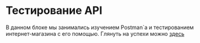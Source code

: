 # Тестирование API

В данном блоке мы занимались изучением Postman`а и тестированием интернет-магазина с его помощью. Глянуть на успехи можно [здесь](https://testteam-4474.postman.co/workspace/TestTeam-Workspace~0e5e238b-d7a0-47b2-810d-ec60de1c335a/collection/38363680-03d6a5bd-c160-4700-8f61-05a4443b7a49?action=share&creator=38363680&active-environment=38363680-93becd3d-390b-4ff4-9557-2810938be119)
